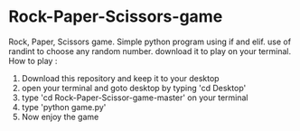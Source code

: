 # Rock-Paper-Scissors-game
Rock, Paper, Scissors game. Simple python program using if and elif. use of randint to choose any random number.
download it to play on your terminal.
How to play :
1. Download this repository and keep it to your desktop
2. open your terminal and goto desktop by typing 'cd Desktop'
3. type 'cd Rock-Paper-Scissor-game-master' on your terminal
4. type 'python game.py'
5. Now enjoy the game
